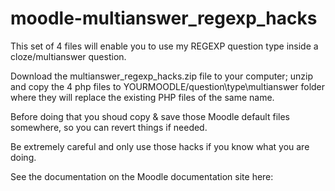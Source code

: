 # moodle-multianswer_regexp_hacks
This set of 4 files will enable you to use my REGEXP question type inside a cloze/multianswer question. 

Download the multianswer_regexp_hacks.zip file to your computer; unzip and copy the 4 php files to YOURMOODLE/question\type\multianswer folder where they will replace the existing PHP files of the same name.

Before doing that you shoud copy & save those Moodle default files somewhere, so you can revert things if needed.

Be extremely careful and only use those hacks if you know what you are doing.

See the documentation on the Moodle documentation site here: 
